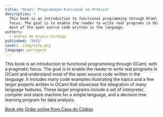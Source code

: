 ```yaml
---
title: "OCaml: Programação Funcional na Prática"
description: >
  This book is an introduction to functional programming through OCaml, with a pragmatic
  focus. The goal is to enable the reader to write real programs in OCaml and understand
  most of the open source code written in the language.
authors:
  - Andrei de Araújo Formiga
published: "2015"
cover: ./img/opfp.png
language: portugese
---
```


This book is an introduction to functional programming through OCaml, with a pragmatic
focus. The goal is to enable the reader to write real programs in OCaml and understand
most of the open source code written in the language. It includes many code examples
illustrating the topics and a few larger projects written in OCaml that showcase the
integration of many language features. These larger
programs include a set of interpreter, compiler and stack machine for a simple
language, and a decision tree learning program for data analysis.

[Book site](http://andreiformiga.com/livro/ocaml/)
[Order online from Casa do Código](http://www.casadocodigo.com.br/products/livro-ocaml)